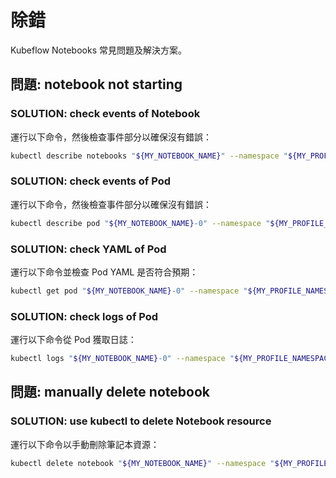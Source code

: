 # 除錯

Kubeflow Notebooks 常見問題及解決方案。

## 問題: notebook not starting

### SOLUTION: check events of Notebook

運行以下命令，然後檢查事件部分以確保沒有錯誤：

```bash
kubectl describe notebooks "${MY_NOTEBOOK_NAME}" --namespace "${MY_PROFILE_NAMESPACE}"
```

### SOLUTION: check events of Pod

運行以下命令，然後檢查事件部分以確保沒有錯誤：

```bash
kubectl describe pod "${MY_NOTEBOOK_NAME}-0" --namespace "${MY_PROFILE_NAMESPACE}"
```

### SOLUTION: check YAML of Pod

運行以下命令並檢查 Pod YAML 是否符合預期：

```bash
kubectl get pod "${MY_NOTEBOOK_NAME}-0" --namespace "${MY_PROFILE_NAMESPACE}" -o yaml
```

### SOLUTION: check logs of Pod

運行以下命令從 Pod 獲取日誌：

```bash
kubectl logs "${MY_NOTEBOOK_NAME}-0" --namespace "${MY_PROFILE_NAMESPACE}"
```

## 問題: manually delete notebook

### SOLUTION: use kubectl to delete Notebook resource

運行以下命令以手動刪除筆記本資源：

```bash
kubectl delete notebook "${MY_NOTEBOOK_NAME}" --namespace "${MY_PROFILE_NAMESPACE}"
```
